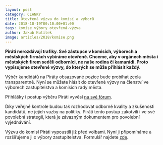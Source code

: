 ```yaml
---
layout: post
category: CLANKY
title: Otevřená výzva do komisí a výborů
date: 2018-10-19T00:10:00+01:00
tags: komise výbory otevřená-výzva
author: Jakub Kutílek
image: articles/2018/komise.png
---
```


**Piráti nerozdávají trafiky. Své zástupce v komisích, výborech a městských firmách vybíráme otevřeně. Chceme, aby v orgánech města i městských firem seděli odborníci, ne naše rodina či kamarádi. Proto vypisujeme otevřené výzvy, do kterých se může přihlásit každý.**

Výběr kandidátů na Piráty obsazované pozice bude probíhat zcela transparentně. Nyní se můžete hlásit do otevřené výzvy na členství ve výborech zastupitelstva a komisích rady města.

Přihlášky i postup výběru Piráti vyvěsí [na své fórum](https://forum.pirati.cz/viewtopic.php?f=414&t=43810).

Díky veřejné kontrole budou tak rozhodovat odborné kvality a zkušenosti kandidátů, ne jejich vazby na politiky. Piráti tento postup zakotvili i ve své povolební strategii, která je závazným dokumentem pro povolební vyjednávání.

Výzvu do komisí Piráti vypoustili již před volbami. Nyní ji připomínáme a  rozšiřujeme ji o výbory zastupitelstva. Formulář najdete [zde](https://docs.google.com/forms/d/e/1FAIpQLScAKGThleF3iuQ42u7DM_u18BQ-UAXrOrH4egiA1iCKweyUtA/viewform).
